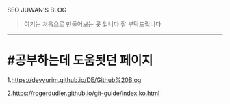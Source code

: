 SEO JUWAN'S BLOG
>여기는 처음으로 만들어보는 곳 입니다
잘 부탁드립니다
*******




#공부하는데 도움됫던 페이지
========================






1.<https://devyurim.github.io/DE/Github%20Blog>

2.<https://rogerdudler.github.io/git-guide/index.ko.html>
